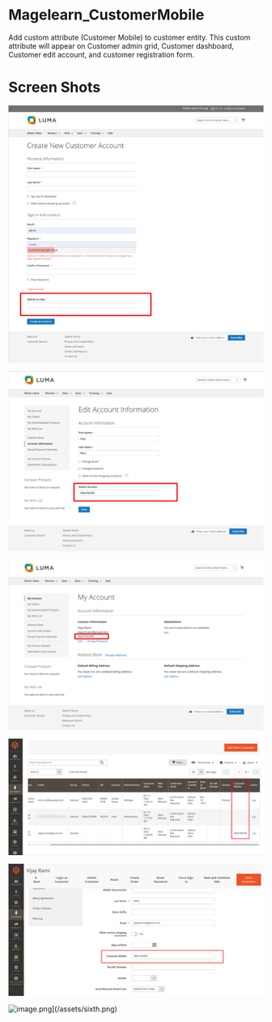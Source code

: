 # Magelearn_CustomerMobile
Add custom attribute (Customer Mobile) to customer entity. This custom attribute will appear on Customer admin grid, Customer dashboard, Customer edit account, and customer registration form.

# Screen Shots

![Create-New-Customer-Account.png](/assets/first.png)

![Account-Information.png](/assets/second.png)

![My-Account.png](/assets/third.png)

![Customers-Customers-Magento-Admin.png](/assets/fourth.png)

![Vijay-Rami-Customers-Customers-Magento-Admin.png](/assets/fifth.png)

![image.png](https://i.postimg.cc/jjYgrdCP/image.png)](/assets/sixth.png)
